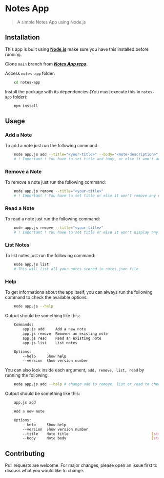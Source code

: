 # Notes App

> A simple Notes App using Node.js

## Installation

This app is built using [**Node.js**](https://nodejs.org/en/download/) make sure you have this installed before running.

Clone `main` branch from [***Notes App repo***](https://nodejs.org/en/download/).

Access `notes-app` folder:

```bash
    cd notes-app
```

Install the package with its dependencies (You must execute this in `notes-app` folder):

```bash
    npm install
```

## Usage

### Add a Note

To add a note just run the following command:

```bash title="Add a Note"
    node app.js add --title="<your-title>" --body="<note-description>"
    # ! Important ! You have to set title and body, or else it won't add your note
```

### Remove a Note

To remove a note just run the following command:

```bash title="Remove a Note"
    node app.js remove --title="<your-title>"
    # ! Important ! You have to set title or else it won't remove any note
```

### Read a Note

To read a note just run the following command:

```bash title="Remove a Note"
    node app.js remove --title="<your-title>"
    # ! Important ! You have to set title or else it won't display any note
```

### List Notes

To list notes just run the following command:

```bash title="List Notes"
    node app.js list 
    # This will list all your notes stored in notes.json file
```

### Help

To get informations about the app itself, you can always run the following command to check the available options:

```bash title="Check Commands"
    node app.js --help
```

Output should be something like this:

```bash title="Output"
    Commands:
        app.js add     Add a new note
        app.js remove  Removes an existing note
        app.js read    Read an existing note
        app.js list    List notes

    Options:
        --help     Show help                                                 [boolean]
        --version  Show version number                                       [boolean]
```

You can also look inside each argument, `add, remove, list, read` by running the following:

```bash title="Help argument"
    node app.js add --help # change add to remove, list or read to check each argument info
````

Output should be something like this:

```bash title="Help add argument output"
    app.js add

    Add a new note

    Options:
        --help     Show help                                                 [boolean]
        --version  Show version number                                       [boolean]
        --title    Note title                                      [string] [required]
        --body     Note body                                       [string] [required]
```

## Contributing

Pull requests are welcome. For major changes, please open an issue first to discuss what you would like to change.
